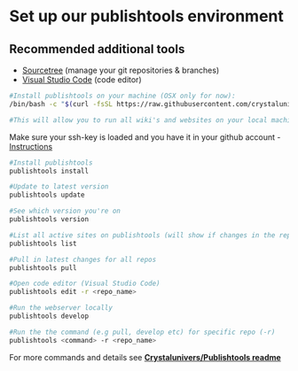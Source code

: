 
# Set up our publishtools environment

## Recommended additional tools

- [Sourcetree](https://www.sourcetreeapp.com/) (manage your git repositories & branches)
- [Visual Studio Code](https://code.visualstudio.com/) (code editor)

```bash
#Install publishtools on your machine (OSX only for now):
/bin/bash -c "$(curl -fsSL https://raw.githubusercontent.com/crystaluniverse/publishtools/master/scripts/install.sh)"

#This will allow you to run all wiki's and websites on your local machine.
```

Make sure your ssh-key is loaded and you have it in your github account - [Instructions](docs/sshkey.md)

```bash
#Install publishtools
publishtools install

#Update to latest version
publishtools update

#See which version you're on
publishtools version

#List all active sites on publishtools (will show if changes in the repo)
publishtools list

#Pull in latest changes for all repos
publishtools pull

#Open code editor (Visual Studio Code)
publishtools edit -r <repo_name>

#Run the webserver locally
publishtools develop

#Run the the command (e.g pull, develop etc) for specific repo (-r)
publishtools <command> -r <repo_name>
```

For more commands and details see [**Crystalunivers/Publishtools readme**](https://github.com/crystaluniverse/publishtools)
